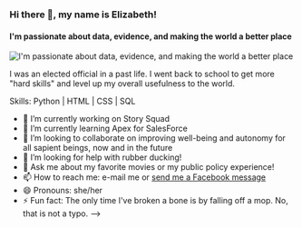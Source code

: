### Hi there 👋, my name is Elizabeth!
#### I'm passionate about data, evidence, and making the world a better place
![I'm passionate about data, evidence, and making the world a better place](https://media-exp1.licdn.com/dms/image/C4D16AQFPEfHUdA-7Vg/profile-displaybackgroundimage-shrink_200_800/0/1614456734707?e=1620259200&v=beta&t=VNkx3VVI-LcnVoWvRTFxzVtb9v_hNhEaNU4ylV3DUr8)

I was an elected official in a past life. I went back to school to get more "hard skills" and level up my overall usefulness to the world.

Skills: Python | HTML | CSS | SQL

- 🔭 I’m currently working on Story Squad
- 🌱 I’m currently learning Apex for SalesForce
- 👯 I’m looking to collaborate on improving well-being and autonomy for all sapient beings, now and in the future
- 🤔 I’m looking for help with rubber ducking!
- 💬 Ask me about my favorite movies or my public policy experience!
- 📫 How to reach me: e-mail me or [send me a Facebook message](https://www.facebook.com/elizabethcedwards/)
- 😄 Pronouns: she/her
- ⚡ Fun fact: The only time I've broken a bone is by falling off a mop. No, that is not a typo.
-->
